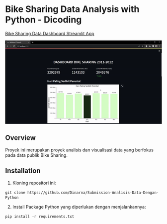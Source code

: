 # Bike Sharing Data Analysis with Python - Dicoding
[Bike Sharing Data Dashboard Streamlit App](https://dinarna-submission-analisis-data-dengan-python-dashboard-2ao1um.streamlit.app/)

![Bike Sharing Data Dashboard](dashboard.gif)



## Overview
Proyek ini merupakan proyek analisis dan visualisasi data yang berfokus pada data publik Bike Sharing.

## Installation
1. Kloning repositori ini:
```
git clone https://github.com/Dinarna/Submission-Analisis-Data-Dengan-Python
```
2. Install Package Python yang diperlukan dengan menjalankannya:
```
pip install -r requirements.txt
```

